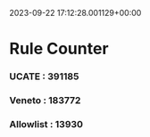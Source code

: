 2023-09-22 17:12:28.001129+00:00
# Rule Counter 
 ### UCATE : 391185

 ### Veneto : 183772

 ### Allowlist : 13930